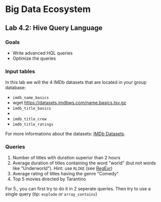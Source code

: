 # Big Data Ecosystem

## Lab 4.2: Hive Query Language

### Goals

- Write advanced HQL queries
- Optimize the queries

### Input tables

In this lab we will the 4 IMDb datasets that are located in your group database:

- `imdb_name_basics`
- wget https://datasets.imdbws.com/name.basics.tsv.gz
- `imdb_title_basics`
- 
- `imdb_title_crew`
- `imdb_title_ratings`

For more informations about the datasets: [IMDb Datasets](https://www.imdb.com/interfaces/).

### Queries

1. Number of titles with duration superior than 2 hours
2. Average duration of titles containing the word "world" (but not words like "Underworld"). Hint: use `RLIKE` (see [RegExr](https://regexr.com/))
3. Average rating of titles having the genre "Comedy"
5. Top 5 movies directed by Tarantino

For 5., you can first try to do it in 2 seperate queries. Then try to use a single query (tip: `explode` or `array_contains`)
